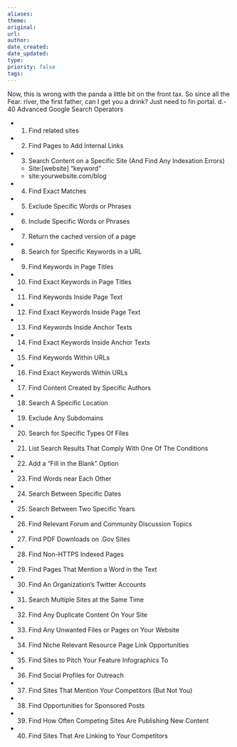 ```yaml
---
aliases: 
theme: 
original: 
url: 
author: 
date_created: 
date_updated: 
type: 
priority: false
tags:
---
```

Now, this is wrong with the panda a little bit on the front tax. So since all the Fear. river, the first father, can I get you a drink? Just need to fin portal. d.- 40 Advanced Google Search Operators
  - 1. Find related sites
  - 2. Find Pages to Add Internal Links
  - 3. Search Content on a Specific Site (And Find Any Indexation Errors)
    - Site:\[website\] “keyword”
    - site:yourwebsite.com/blog
  - 4. Find Exact Matches
  - 5. Exclude Specific Words or Phrases
  - 6. Include Specific Words or Phrases
  - 7. Return the cached version of a page
  - 8. Search for Specific Keywords in a URL
  - 9. Find Keywords in Page Titles
  - 10. Find Exact Keywords in Page Titles
  - 11. Find Keywords Inside Page Text
  - 12. Find Exact Keywords Inside Page Text
  - 13. Find Keywords Inside Anchor Texts
  - 14. Find Exact Keywords Inside Anchor Texts
  - 15. Find Keywords Within URLs
  - 16. Find Exact Keywords Within URLs
  - 17. Find Content Created by Specific Authors
  - 18. Search A Specific Location
  - 19. Exclude Any Subdomains
  - 20. Search for Specific Types Of Files
  - 21. List Search Results That Comply With One Of The Conditions
  - 22. Add a “Fill in the Blank” Option
  - 23. Find Words near Each Other
  - 24. Search Between Specific Dates
  - 25. Search Between Two Specific Years
  - 26. Find Relevant Forum and Community Discussion Topics
  - 27. Find PDF Downloads on .Gov Sites
  - 28. Find Non-HTTPS Indexed Pages
  - 29. Find Pages That Mention a Word in the Text
  - 30. Find An Organization’s Twitter Accounts
  - 31. Search Multiple Sites at the Same Time
  - 32. Find Any Duplicate Content On Your Site
  - 33. Find Any Unwanted Files or Pages on Your Website
  - 34. Find Niche Relevant Resource Page Link Opportunities
  - 35. Find Sites to Pitch Your Feature Infographics To
  - 36. Find Social Profiles for Outreach
  - 37. Find Sites That Mention Your Competitors (But Not You)
  - 38. Find Opportunities for Sponsored Posts
  - 39. Find How Often Competing Sites Are Publishing New Content
  - 40. Find Sites That Are Linking to Your Competitors
